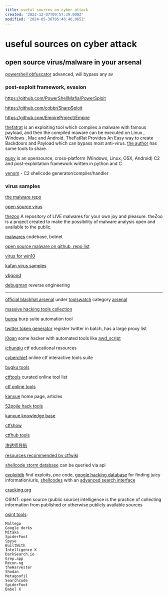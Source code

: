 ```yaml
---
title: useful sources on cyber attack
created: '2022-12-07T09:57:39.000Z'
modified: '2024-05-30T05:46:46.065Z'
---
```


# useful sources on cyber attack

## open source virus/malware in your arsenal

[powershell obfuscator](https://github.com/H4de5-7/powershell-obfuscation)  advanced, will bypass any av

### post-exploit framework, evasion

https://github.com/PowerShellMafia/PowerSploit

https://github.com/cobbr/SharpSploit

https://github.com/EmpireProject/Empire

[thefatrat](https://github.com/screetsec/TheFatRat) is an exploiting tool which compiles a malware with famous payload, and then the compiled maware can be executed on Linux , Windows , Mac and Android. TheFatRat Provides An Easy way to create Backdoors and Payload which can bypass most anti-virus. [the author](https://github.com/screetsec) has some tools to share.

[pupy](https://github.com/n1nj4sec/pupy) is an opensource, cross-platform (Windows, Linux, OSX, Android) C2 and post-exploitation framework written in python and C

[venom](https://github.com/r00t-3xp10it/venom) - C2 shellcode generator/compiler/handler

### virus samples

[the malware repo](https://github.com/Da2dalus/The-MALWARE-Repo)

[open source virus](https://github.com/jaredsburrows/open-virus)

[thezoo](https://github.com/ytisf/theZoo) A repository of LIVE malwares for your own joy and pleasure. theZoo is a project created to make the possibility of malware analysis open and available to the public.

[malwares](https://github.com/malwares) codebase, botnet

[open source malware on github, repo list](https://github.com/BushidoUK/Open-source-Malware/blob/main/GitHubMalware.csv)

[virus for win10](https://github.com/R3YW1N/Virus-for-win-10)

[kafan virus samples](https://bbs.kafan.cn/forum-31-1.html)

[vbgood](http://www.vbgood.com/)

[debugman](https://debugmen.dev/) reverse engineering

----

[official blackhat arsenal](https://github.com/toolswatch/blackhat-arsenal-tools) under [toolswatch](https://toolswatch.org/) category [arsenal](https://www.toolswatch.org/category/arsenal/)

[massive hacking tools collection](https://github.com/EgeBalci/Mass-Hacker-Arsenal)

[burpa](https://github.com/tristanlatr/burpa) burp suite automation tool

[twitter token generator](https://github.com/James4Ever0/Twitter-Token-Gen) register twitter in batch, has a large proxy list

[i0gan](https://i0gan.github.io/) some hacker with automated tools like [awd_script](https://github.com/i0gan/awd_script/fork)

[ichunqiu](https://www.ichunqiu.com/) ctf educational resources

[cyberchief](https://gchq.github.io/CyberChef/) online ctf interactive tools suite

[bugku tools](http://tool.bugku.com/)

[ctftools](https://www.ctftools.com/) curated online tool list

[ctf online tools](http://www.hiencode.com/)

[kanxue](https://www.kanxue.com/) home page, articles

[52pojie hack tools](https://down.52pojie.cn/Tools/)

[kanxue knowledge base](https://www.kanxue.com/chm.htm)

[ctfshow](https://ctf.show/)

[ctfhub tools](https://www.ctfhub.com/#/tools)

[渗透师导航](https://www.shentoushi.top/)

[resources recommended by ctfwiki](https://ctf-wiki.org/introduction/resources/)

[shellcode storm database](http://shell-storm.org/shellcode/index.html) can be queried via api

[exploitdb](https://www.exploit-db.com/) find exploits, poc code, [google hacking database](https://www.exploit-db.com/google-hacking-database) for finding juicy information/urls, [shellcodes](https://www.exploit-db.com/shellcodes) with an [advanced search interface](https://www.exploit-db.com/search)

[cracking.org](https://cracking.org/)

OSINT: open source (public source) intelligence is the practice of collecting information from published or otherwise publicly available sources

[osint tools](https://www.csoonline.com/article/3445357/what-is-osint-top-open-source-intelligence-tools.html):
```
Maltego
Google dorks
Mitaka
SpiderFoot
Spyse
BuiltWith
Intelligence X
DarkSearch.io
Grep.app
Recon-ng
theHarvester
Shodan
Metagoofil
Searchcode
SpiderFoot
Babel X
```
